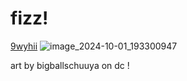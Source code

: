 # fizz!
[9wyhii](https://github.com/user-attachments/assets/91e29b63-d381-41fd-9fc5-a3194ae05a77)
![image_2024-10-01_193300947](https://github.com/user-attachments/assets/f443a5a5-9962-4261-b249-713abf7fc746)

art by bigballschuuya on dc ! 
